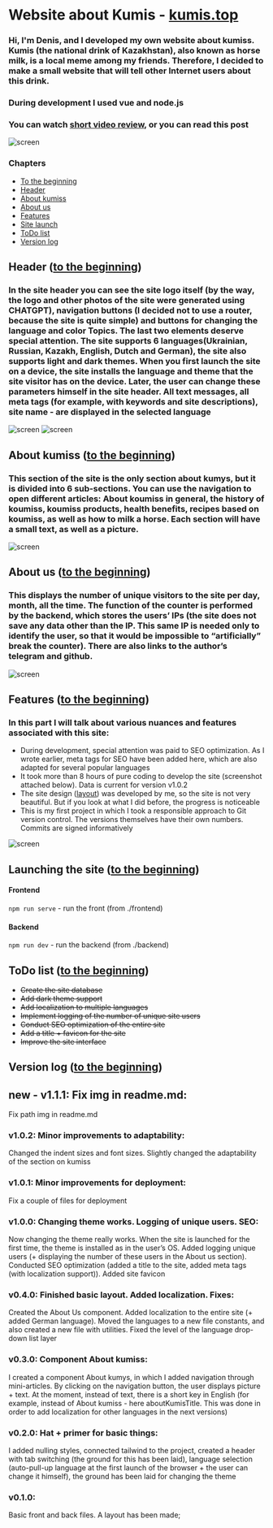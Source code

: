 <a name="beginning"></a>

# Website about Kumis - [kumis.top](https://kumis.top)

### Hi, I'm Denis, and I developed my own website about kumiss. Kumis (the national drink of Kazakhstan), also known as horse milk, is a local meme among my friends. Therefore, I decided to make a small website that will tell other Internet users about this drink.

### During development I used vue and node.js

### You can watch [short video review](https://youtu.be/KMbhWf6lDHY), or you can read this post

![screen](https://github.com/DenisGradov/Kumis/blob/main/git-imgs/allSite.png?raw=true)

### Chapters

- [To the beginning](#beginning)
- [Header](#Header)
- [About kumiss](#About_kumys)
- [About us](#About_us)
- [Features](#Features)
- [Site launch](#launch)
- [ToDo list](#there_list)
- [Version log](#log)

<a name="Header"></a>

## Header ([to the beginning](#beginning))

### In the site header you can see the site logo itself (by the way, the logo and other photos of the site were generated using CHATGPT), navigation buttons (I decided not to use a router, because the site is quite simple) and buttons for changing the language and color Topics. The last two elements deserve special attention. The site supports 6 languages ​​(Ukrainian, Russian, Kazakh, English, Dutch and German), the site also supports light and dark themes. When you first launch the site on a device, the site installs the language and theme that the site visitor has on the device. Later, the user can change these parameters himself in the site header. All text messages, all meta tags (for example, with keywords and site descriptions), site name - are displayed in the selected language


![screen](https://github.com/DenisGradov/Kumis/blob/main/git-imgs/header1.png?raw=true)
![screen](https://github.com/DenisGradov/Kumis/blob/main/git-imgs/header2.png?raw=true)

<a name="About_kumys"></a>

## About kumiss ([to the beginning](#beginning))

### This section of the site is the only section about kumys, but it is divided into 6 sub-sections. You can use the navigation to open different articles: About koumiss in general, the history of koumiss, koumiss products, health benefits, recipes based on koumiss, as well as how to milk a horse. Each section will have a small text, as well as a picture.

![screen](https://github.com/DenisGradov/Kumis/blob/main/git-imgs/aboutKumis.png?raw=true)

<a name="About_us"></a>

## About us ([to the beginning](#beginning))

### This displays the number of unique visitors to the site per day, month, all the time. The function of the counter is performed by the backend, which stores the users’ IPs (the site does not save any data other than the IP. This same IP is needed only to identify the user, so that it would be impossible to “artificially” break the counter). There are also links to the author’s telegram and github.

![screen](https://github.com/DenisGradov/Kumis/blob/main/git-imgs/aboutUs.png?raw=true)

<a name="Features"></a>

## Features ([to the beginning](#beginning))

### In this part I will talk about various nuances and features associated with this site:
* During development, special attention was paid to SEO optimization. As I wrote earlier, meta tags for SEO have been added here, which are also adapted for several popular languages
* It took more than 8 hours of pure coding to develop the site (screenshot attached below). Data is current for version v1.0.2
* The site design ([layout](https://www.figma.com/design/MjiRUgvpn9xfWQzulohnVn/Untitled?node-id=16-50&t=ZQrErRU0Y8qslwbE-1)) was developed by me, so the site is not very beautiful. But if you look at what I did before, the progress is noticeable
* This is my first project in which I took a responsible approach to Git version control. The versions themselves have their own numbers. Commits are signed informatively

![screen](https://github.com/DenisGradov/Kumis/blob/main/git-imgs/time-for-project.png?raw=true)

<a name="launch"></a>

## Launching the site ([to the beginning](#beginning))

#### Frontend

`npm run serve` - run the front (from ./frontend)

#### Backend

`npm run dev` - run the backend (from ./backend)

<a name="there_list"></a>

## ToDo list ([to the beginning](#beginning))
* ~~Create the site database~~
* ~~Add dark theme support~~
* ~~Add localization to multiple languages~~
* ~~Implement logging of the number of unique site users~~
* ~~Conduct SEO optimization of the entire site~~
* ~~Add a title + favicon for the site~~
* ~~Improve the site interface~~


<a name="log"></a>

## Version log ([to the beginning](#beginning))

## new - v1.1.1: Fix img in readme.md:
Fix path img in readme.md

### v1.0.2: Minor improvements to adaptability:

Changed the indent sizes and font sizes. Slightly changed the adaptability of the section on kumiss

### v1.0.1: Minor improvements for deployment:

Fix a couple of files for deployment

### v1.0.0: Changing theme works. Logging of unique users. SEO:

Now changing the theme really works. When the site is launched for the first time, the theme is installed as in the user’s OS. Added logging
unique users (+ displaying the number of these users in the About us section). Conducted SEO optimization (added a title to the site,
added meta tags (with localization support)). Added site favicon

### v0.4.0: Finished basic layout. Added localization. Fixes:

Created the About Us component. Added localization to the entire site (+ added German language). Moved the languages ​​to a new file
constants, and also created a new file with utilities. Fixed the level of the language drop-down list layer

### v0.3.0: Component About kumiss:

I created a component About kumys, in which I added navigation through mini-articles. By clicking on the navigation button, the user displays
picture + text. At the moment, instead of text, there is a short key in English (for example, instead of About kumiss - here
aboutKumisTitle. This was done in order to add localization for other languages ​​in the next versions)

### v0.2.0: Hat + primer for basic things:

I added nulling styles, connected tailwind to the project, created a header with tab switching (the ground for this has been laid),
language selection (auto-pull-up
language at the first launch of the browser + the user can change it himself), the ground has been laid for changing the theme

### v0.1.0:

Basic front and back files. A layout has been made;
